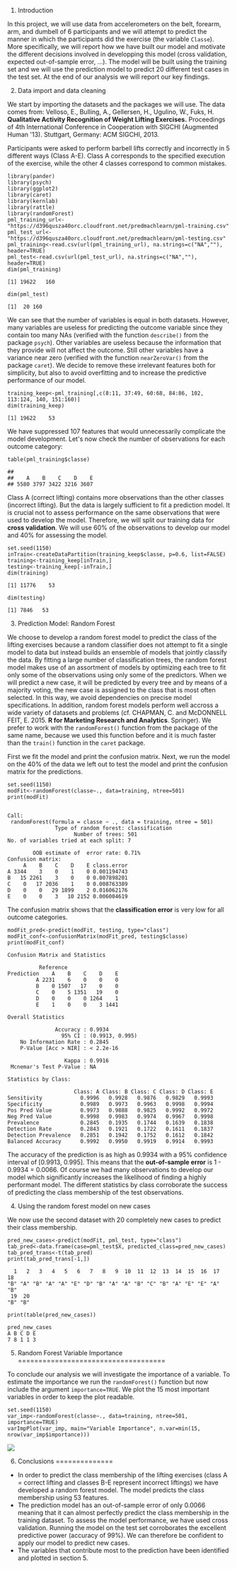1. Introduction

In this project, we will use data from accelerometers on the belt,
forearm, arm, and dumbell of 6 participants and we will attempt to
predict the manner in which the participants did the exercise (the
variable `Classe`). More specifically, we will report how we have built
our model and motivate the different decisions involved in developping
this model (cross validation, expected out-of-sample error, ...). The
model will be built using the training set and we will use the
prediction model to predict 20 different test cases in the test set. At
the end of our analysis we will report our key findings.

2. Data import and data cleaning

We start by importing the datasets and the packages we will use. The
data comes from: Velloso, E., Bulling, A., Gellersen, H., Ugulino, W.,
Fuks, H. **Qualitative Activity Recognition of Weight Lifting
Exercises.** Proceedings of 4th International Conference in Cooperation
with SIGCHI (Augmented Human '13). Stuttgart, Germany: ACM SIGCHI, 2013.

Participants were asked to perform barbell lifts correctly and
incorrectly in 5 different ways (Class A-E). Class A corresponds to the
specified execution of the exercise, while the other 4 classes
correspond to common mistakes.

    library(pander)
    library(psych)
    library(ggplot2)
    library(caret)
    library(kernlab)
    library(rattle)
    library(randomForest)
    pml_training_url<-"https://d396qusza40orc.cloudfront.net/predmachlearn/pml-training.csv"
    pml_test_url<-"https://d396qusza40orc.cloudfront.net/predmachlearn/pml-testing.csv"
    pml_training<-read.csv(url(pml_training_url), na.strings=c("NA",""), header=TRUE)
    pml_test<-read.csv(url(pml_test_url), na.strings=c("NA",""), header=TRUE)
    dim(pml_training)

    [1] 19622   160

    dim(pml_test)

    [1]  20 160

We can see that the number of variables is equal in both datasets.
However, many variables are useless for predicting the outcome variable
since they contain too many NAs (verified with the function `describe()`
from the package `psych`). Other variables are useless because the
information that they provide will not affect the outcome. Still other
variables have a variance near zero (verified with the function
`nearZeroVar()` from the package `caret`). We decide to remove these
irrelevant features both for simplicity, but also to avoid overfitting
and to increase the predictive performance of our model.

    training_keep<-pml_training[,c(8:11, 37:49, 60:68, 84:86, 102, 113:124, 140, 151:160)]
    dim(training_keep)

    [1] 19622    53

We have suppressed 107 features that would unnecessarily complicate the
model development. Let's now check the number of observations for each
outcome category:

    table(pml_training$classe)

    ## 
    ##    A    B    C    D    E 
    ## 5580 3797 3422 3216 3607

Class A (correct lifting) contains more observations than the other
classes (incorrect lifting). But the data is largely sufficient to fit a
prediction model. It is crucial not to assess performance on the same
observations that were used to develop the model. Therefore, we will
split our training data for **cross validation**. We will use 60% of the
observations to develop our model and 40% for assessing the model.

    set.seed(1150)
    inTrain<-createDataPartition(training_keep$classe, p=0.6, list=FALSE)
    training<-training_keep[inTrain,]
    testing<-training_keep[-inTrain,]
    dim(training)

    [1] 11776    53

    dim(testing)

    [1] 7846   53

3. Prediction Model: Random Forest

We choose to develop a random forest model to predict the class of the
lifting exercises because a random classifier does not attempt to fit a
single model to data but instead builds an ensemble of models that
jointly classify the data. By fitting a large number of classification
trees, the random forest model makes use of an assortment of models by
optimizing each tree to fit only some of the observations using only
some of the predictors. When we will predict a new case, it will be
predicted by every tree and by means of a majority voting, the new case
is assigned to the class that is most often selected. In this way, we
avoid dependencies on precise model specifications. In addition, random
forest models perform well accross a wide variety of datasets and
problems (cf. CHAPMAN, C. and McDONNELL FEIT, E. 2015. **R for Marketing
Research and Analytics**. Springer). We prefer to work with the
`randomForest()` function from the package of the same name, because we
used this function before and it is much faster than the `train()`
function in the `caret` package.

First we fit the model and print the confusion matrix. Next, we run the
model on the 40% of the data we left out to test the model and print the
confusion matrix for the predictions.

    set.seed(1150)
    modFit<-randomForest(classe~., data=training, ntree=501)
    print(modFit)


    Call:
     randomForest(formula = classe ~ ., data = training, ntree = 501) 
                   Type of random forest: classification
                         Number of trees: 501
    No. of variables tried at each split: 7

            OOB estimate of  error rate: 0.71%
    Confusion matrix:
         A    B    C    D    E class.error
    A 3344    3    0    1    0 0.001194743
    B   15 2261    3    0    0 0.007898201
    C    0   17 2036    1    0 0.008763389
    D    0    0   29 1899    2 0.016062176
    E    0    0    3   10 2152 0.006004619

The confusion matrix shows that the **classification error** is very low
for all outcome categories.

    modFit_pred<-predict(modFit, testing, type="class")
    modFit_conf<-confusionMatrix(modFit_pred, testing$classe)
    print(modFit_conf)

    Confusion Matrix and Statistics

              Reference
    Prediction    A    B    C    D    E
             A 2231    6    0    0    0
             B    0 1507   17    0    0
             C    0    5 1351   19    0
             D    0    0    0 1264    1
             E    1    0    0    3 1441

    Overall Statistics
                                             
                   Accuracy : 0.9934         
                     95% CI : (0.9913, 0.995)
        No Information Rate : 0.2845         
        P-Value [Acc > NIR] : < 2.2e-16      
                                             
                      Kappa : 0.9916         
     Mcnemar's Test P-Value : NA             

    Statistics by Class:

                         Class: A Class: B Class: C Class: D Class: E
    Sensitivity            0.9996   0.9928   0.9876   0.9829   0.9993
    Specificity            0.9989   0.9973   0.9963   0.9998   0.9994
    Pos Pred Value         0.9973   0.9888   0.9825   0.9992   0.9972
    Neg Pred Value         0.9998   0.9983   0.9974   0.9967   0.9998
    Prevalence             0.2845   0.1935   0.1744   0.1639   0.1838
    Detection Rate         0.2843   0.1921   0.1722   0.1611   0.1837
    Detection Prevalence   0.2851   0.1942   0.1752   0.1612   0.1842
    Balanced Accuracy      0.9992   0.9950   0.9919   0.9914   0.9993

The accuracy of the prediction is as high as 0.9934 with a 95%
confidence interval of \[0.9913, 0.995\]. This means that the
**out-of-sample error** is 1 - 0.9934 = 0.0066. Of course we had many
observations to develop our model which significantly increases the
likelihood of finding a highly performant model. The different
statistics by class corroborate the success of predicting the class
membership of the test observations.

4. Using the random forest model on new cases

We now use the second dataset with 20 completely new cases to predict
their class membership.

    pred_new_cases<-predict(modFit, pml_test, type="class")
    tab_pred<-data.frame(case=pml_test$X, predicted_class=pred_new_cases)
    tab_pred_trans<-t(tab_pred)
    print(tab_pred_trans[-1,])

      1   2   3   4   5   6   7   8   9  10  11  12  13  14  15  16  17  18 
    "B" "A" "B" "A" "A" "E" "D" "B" "A" "A" "B" "C" "B" "A" "E" "E" "A" "B" 
     19  20 
    "B" "B" 

    print(table(pred_new_cases))

    pred_new_cases
    A B C D E 
    7 8 1 1 3 

5. Random Forest Variable Importance
====================================

To conclude our analysis we will investigate the importance of a
variable. To estimate the importance we run the `randomForest()`
function but now include the argument `importance=TRUE`. We plot the 15
most important variables in order to keep the plot readable.

    set.seed(1150)
    var_imp<-randomForest(classe~., data=training, ntree=501, importance=TRUE)
    varImpPlot(var_imp, main="Variable Importance", n.var=min(15, nrow(var_imp$importance)))

![](practical_machine_learning_md_files/figure-markdown_strict/var_imp.png)

6. Conclusions
==============

-   In order to predict the class membership of the lifting exercises
    (class A = correct lifting and classes B-E represent incorrect
    liftings) we have developed a random forest model. The model
    predicts the class membership using 53 features.  
-   The prediction model has an out-of-sample error of only 0.0066
    meaning that it can almost perfectly predict the class membership in
    the training dataset. To assess the model performance, we have used
    cross validation. Running the model on the test set corroborates the
    excellent predictive power (accuracy of 99%). We can therefore be
    confident to apply our model to predict new cases.  
-   The variables that contribute most to the prediction have been
    identified and plotted in section 5.
